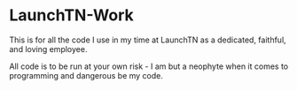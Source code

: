 # LaunchTN-Work
This is for all the code I use in my time at LaunchTN as a dedicated, faithful, and loving employee. 

All code is to be run at your own risk - I am but a neophyte when it comes to programming and dangerous be my code.
